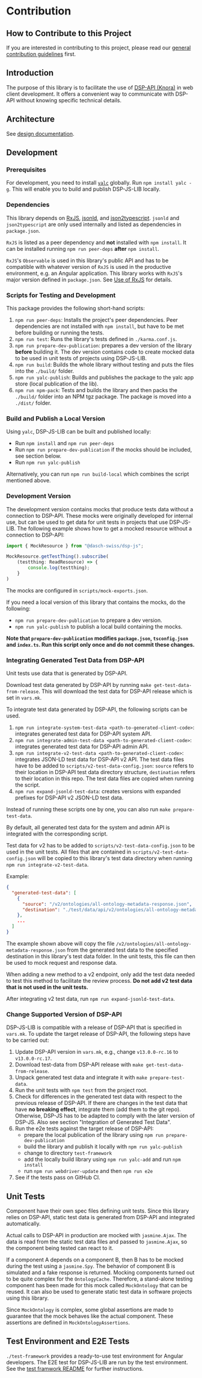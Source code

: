 # Contribution

## How to Contribute to this Project

If you are interested in contributing to this project,
please read our [general contribution guidelines](https://docs.dasch.swiss/developers/dsp/contribution/) first.

## Introduction

The purpose of this library is to facilitate the use of [DSP-API (Knora)](https://www.knora.org) in web client development.
It offers a convenient way to communicate with DSP-API without knowing specific technical details.  

## Architecture

See [design documentation](design-documentation.md).

## Development

### Prerequisites

For development, you need to install [`yalc`](<https://www.npmjs.com/package/yalc>) globally.
Run `npm install yalc -g`. This will enable you to build and publish DSP-JS-LIB locally.

### Dependencies

This library depends on [RxJS](https://www.npmjs.com/package/rxjs), [jsonld](https://www.npmjs.com/package/jsonld), and [json2typescript](https://www.npmjs.com/package/json2typescript).
`jsonld` and `json2typescript` are only used internally and listed as dependencies in `package.json`.

`RxJS` is listed as a peer dependency and **not** installed with `npm install`.
It can be installed running `npm run peer-deps` **after** `npm install`.

`RxJS`'s `Observable` is used in this library's public API
and has to be compatible with whatever version of `RxJS` is used in the productive environment, e.g. an Angular application.
This library works with `RxJS`'s major version defined in `package.json`. See [Use of RxJS](rxjs.md) for details.

### Scripts for Testing and Development

This package provides the following short-hand scripts:

1. `npm run peer-deps`: Installs the project's peer dependencies. Peer dependencies are not installed with `npm install`, but have to be met before building or running the tests.
1. `npm run test`: Runs the library's tests defined in `./karma.conf.js`.
1. `npm run prepare-dev-publication`: prepares a dev version of the library **before** building it. The dev version contains code to create mocked data to be used in unit tests of projects using DSP-JS-LIB.
1. `npm run build`: Builds the whole library without testing and puts the files into the `./build/` folder.
1. `npm run yalc-publish`: Builds and publishes the package to the yalc app store (local publication of the lib).
1. `npm run npm-pack`: Tests and builds the library and then packs the `./build/` folder into an NPM tgz package. The package is moved into a `./dist/` folder.

### Build and Publish a Local Version

Using `yalc`, DSP-JS-LIB can be built and published locally:

* Run `npm install` and `npm run peer-deps`
* Run `npm run prepare-dev-publication` if the mocks should be included, see section below.
* Run `npm run yalc-publish`

Alternatively, you can run `npm run build-local` which combines the script mentioned above.

### Development Version

The development version contains mocks that produce tests data without a connection to DSP-API.
These mocks were originally developed for internal use, but can be used to get data for unit tests in projects that use DSP-JS-LIB.
The following example shows how to get a mocked resource without a connection to DSP-API:

```ts
import { MockResource } from "@dasch-swiss/dsp-js";

MockResource.getTestThing().subscribe(
    (testthing: ReadResource) => {
        console.log(testthing);
    }
)
```

The mocks are configured in `scripts/mock-exports.json`.

If you need a local version of this library that contains the mocks, do the following:

* `npm run prepare-dev-publication` to prepare a dev version.
* `npm run yalc-publish` to publish a local build containing the mocks.

**Note that `prepare-dev-publication` modifies `package.json`, `tsconfig.json` and `index.ts`.
Run this script only once and do not commit these changes.**

### Integrating Generated Test Data from DSP-API

Unit tests use data that is generated by DSP-API.

Download test data generated by DSP-API by running `make get-test-data-from-release`.
This will download the test data for DSP-API release which is set in `vars.mk`.

To integrate test data generated by DSP-API, the following scripts can be used.

1. `npm run integrate-system-test-data <path-to-generated-client-code>`: integrates generated test data for DSP-API system API.
1. `npm run integrate-admin-test-data <path-to-generated-client-code>`: integrates generated test data for DSP-API admin API.
1. `npm run integrate-v2-test-data <path-to-generated-client-code>`: integrates JSON-LD test data for DSP-API v2 API.
The test data files have to be added to `scripts/v2-test-data-config.json`: `source` refers to their location in DSP-API test data directory structure,
`destination` refers to their location in this repo. The test data files are copied when running the script.
1. `npm run expand-jsonld-test-data`: creates versions with expanded prefixes for DSP-API v2 JSON-LD test data.

Instead of running these scripts one by one, you can also run `make prepare-test-data`.

By default, all generated test data for the system and admin API is integrated with the corresponding script.

Test data for v2 has to be added to `scripts/v2-test-data-config.json` to be used in the unit tests.
All files that are contained in `scripts/v2-test-data-config.json` will be copied to this library's test data directory when running `npm run integrate-v2-test-data`.

Example:

```json
{
  "generated-test-data": [
    {
      "source": "/v2/ontologies/all-ontology-metadata-response.json",
      "destination": "./test/data/api/v2/ontologies/all-ontology-metadata-response.json"
    },
    ...
  ]
}
```

The example shown above will copy the file `/v2/ontologies/all-ontology-metadata-response.json`
from the generated test data to the specified destination in this library's test data folder.
In the unit tests, this file can then be used to mock request and response data.

When adding a new method to a v2 endpoint, only add the test data needed to test this method to facilitate the review process.
**Do not add v2 test data that is not used in the unit tests.**

After integrating v2 test data, run `npm run expand-jsonld-test-data`.

### Change Supported Version of DSP-API

DSP-JS-LIB is compatible with a release of DSP-API that is specified in `vars.mk`.
To update the target release of DSP-API, the following steps have to be carried out:

1. Update DSP-API version in `vars.mk`, e.g., change `v13.0.0-rc.16` to `v13.0.0-rc.17`.
1. Download test-data from DSP-API release with `make get-test-data-from-release`.
1. Unpack generated test data and integrate it with `make prepare-test-data`.
1. Run the unit tests with `npm test` from the project root.
1. Check for differences in the generated test data with respect to the previous release of DSP-API.
   If there are changes in the test data that have **no breaking effect**, integrate them (add them to the git repo).
   Otherwise, DSP-JS has to be adapted to comply with the later version of DSP-JS. Also see section "Integration of Generated Test Data".
1. Run the e2e tests against the target release of DSP-API:
   * prepare the local publication of the library using `npm run prepare-dev-publication`
   * build the library and publish it locally with `npm run yalc-publish`
   * change to directory `test-framework`
   * add the locally build library using `npm run yalc-add` and run `npm install`
   * run `npm run webdriver-update` and then `npm run e2e`
1. See if the tests pass on GitHub CI.

## Unit Tests

Component have their own spec files defining unit tests.
Since this library relies on DSP-API,
static test data is generated from DSP-API and integrated automatically.

Actual calls to DSP-API in production are mocked with `jasmine.Ajax`.
The data is read from the static test data files and passed to `jasmine.Ajax`,
so the component being tested can react to it.

If a component A depends on a component B, then B has to be mocked during the test using a `jasmine.Spy`.
The behavior of component B is simulated and a fake response is returned.
Mocking components turned out to be quite complex for the `OntologyCache`.
Therefore, a stand-alone testing component has been made for this mock called `MockOntology` that can be reused.
It can also be used to generate static test data in software projects using this library.

Since `MockOntology` is complex, some global assertions are made to guarantee that the mock behaves like the actual component.
These assertions are defined in `MockOntologyAssertions`.

## Test Environment and E2E Tests

`./test-framework` provides a ready-to-use test environment for Angular developers.
The E2E test for DSP-JS-LIB are run by the test environment.
See the [test framwork README](test-framework/README.md) for further instructions.
